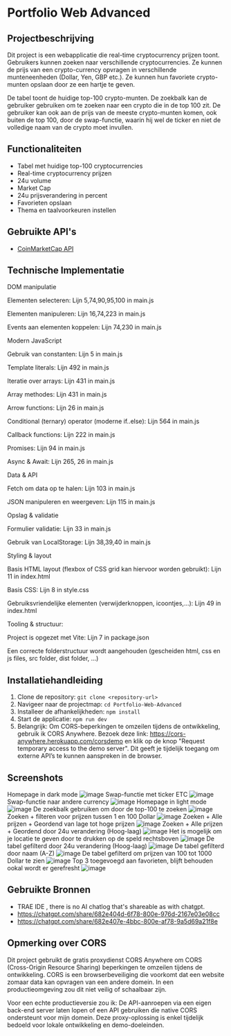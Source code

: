 # Portfolio Web Advanced

## Projectbeschrijving
Dit project is een webapplicatie die real-time cryptocurrency prijzen toont. Gebruikers kunnen zoeken naar verschillende cryptocurrencies. Ze kunnen de prijs van een crypto-currency opvragen in verschillende munteneenheden (Dollar, Yen, GBP etc.). Ze kunnen hun favoriete crypto-munten opslaan door ze een hartje te geven. 

De tabel toont de huidige top-100 crypto-munten. De zoekbalk kan de gebruiker gebruiken om te zoeken naar een crypto die in de top 100 zit. De gebruiker kan ook aan de prijs van de meeste crypto-munten komen, ook buiten de top 100, door de swap-functie, waarin hij wel de ticker en niet de volledige naam van de crypto moet invullen.

## Functionaliteiten
- Tabel met huidige top-100 cryptocurrencies
- Real-time cryptocurrency prijzen
- 24u volume
- Market Cap
- 24u prijsverandering in percent
- Favorieten opslaan
- Thema en taalvoorkeuren instellen

## Gebruikte API's
- [CoinMarketCap API](https://coinmarketcap.com/api/)

## Technische Implementatie
DOM manipulatie

Elementen selecteren: Lijn 5,74,90,95,100 in main.js

Elementen manipuleren: Lijn 16,74,223 in main.js

Events aan elementen koppelen: Lijn 74,230 in main.js


Modern JavaScript

Gebruik van constanten: Lijn 5 in main.js

Template literals: Lijn 492 in main.js

Iteratie over arrays: Lijn 431 in main.js

Array methodes: Lijn 431 in main.js

Arrow functions: Lijn 26 in main.js

Conditional (ternary) operator (moderne if..else): Lijn 564 in main.js

Callback functions: Lijn 222 in main.js

Promises: Lijn 94 in main.js

Async & Await: Lijn 265, 26 in main.js


Data & API

Fetch om data op te halen: Lijn 103 in main.js

JSON manipuleren en weergeven: Lijn 115 in main.js


Opslag & validatie

Formulier validatie: Lijn 33 in main.js

Gebruik van LocalStorage: Lijn 38,39,40 in main.js


Styling & layout

Basis HTML layout (flexbox of CSS grid kan hiervoor worden gebruikt): Lijn 11 in index.html

Basis CSS: Lijn 8 in style.css

Gebruiksvriendelijke elementen (verwijderknoppen, icoontjes,...): Lijn 49 in index.html


Tooling & structuur:

Project is opgezet met Vite: Lijn 7 in package.json

Een correcte folderstructuur wordt aangehouden (gescheiden html, css en js files, src folder, dist folder, ...)

## Installatiehandleiding
1. Clone de repository: `git clone <repository-url>`
2. Navigeer naar de projectmap: `cd Portfolio-Web-Advanced`
3. Installeer de afhankelijkheden: `npm install`
4. Start de applicatie: `npm run dev`
5. Belangrijk: Om CORS-beperkingen te omzeilen tijdens de ontwikkeling, gebruik ik CORS Anywhere.
    Bezoek deze link: https://cors-anywhere.herokuapp.com/corsdemo en klik op de knop "Request temporary access to the demo server".
    Dit geeft je tijdelijk toegang om externe API’s te kunnen aanspreken in de browser.

## Screenshots
Homepage in dark mode
![image](https://github.com/user-attachments/assets/fc6a575d-bcda-4f1f-a3a5-9af9017a607c)
Swap-functie met ticker ETC
![image](https://github.com/user-attachments/assets/fc637b0d-2abf-405d-9792-6114ca788d15)
Swap-functie naar andere currency
![image](https://github.com/user-attachments/assets/000a27bf-fe00-42e1-877f-c3cfabf73496)
Homepage in light mode
![image](https://github.com/user-attachments/assets/0b0afcb6-9dcc-475b-ba18-288c332417ce)
De zoekbalk gebruiken om door de top-100 te zoeken
![image](https://github.com/user-attachments/assets/d2f05e64-6932-45f0-b5e6-8b58517240a1)
Zoeken + filteren voor prijzen tussen 1 en 100 Dollar
![image](https://github.com/user-attachments/assets/cc90d131-1a20-4e06-900a-66ac9b16e22d)
Zoeken + Alle prijzen + Geordend van lage tot hoge prijzen
![image](https://github.com/user-attachments/assets/a92e8453-4e8b-431b-a6ef-32aa4ddf7831)
Zoeken + Alle prijzen + Geordend door 24u verandering (Hoog-laag)
![image](https://github.com/user-attachments/assets/c27a242c-4137-4a28-8cf5-f12e5957ce23)
Het is mogelijk om je locatie te geven door te drukken op de speld rechtsboven
![image](https://github.com/user-attachments/assets/f88a2c5b-91e7-4211-a3e3-3c6b804b2ef3)
De tabel gefilterd door 24u verandering (Hoog-laag)
![image](https://github.com/user-attachments/assets/f9727c18-7aa5-497f-aba3-6e4a92b19661)
De tabel gefilterd door naam (A-Z)
![image](https://github.com/user-attachments/assets/1c05eb08-ea85-4c81-8eed-c7e6e59579bb)
De tabel gefilterd om prijzen van 100 tot 1000 Dollar te zien
![image](https://github.com/user-attachments/assets/ffbc160b-e048-45de-80d9-6174db40ff3d)
Top 3 toegevoegd aan favorieten, blijft behouden ookal wordt er gerefresht
![image](https://github.com/user-attachments/assets/8a14d122-84f1-4c3c-a281-2ef6ded4afff)




## Gebruikte Bronnen
- TRAE IDE , there is no AI chatlog that's shareable as with chatgpt.
- https://chatgpt.com/share/682e404d-6f78-800e-976d-2167e03e08cc
- https://chatgpt.com/share/682e407e-4bbc-800e-af78-9a5d69a21f8e 

## Opmerking over CORS
Dit project gebruikt de gratis proxydienst CORS Anywhere om CORS (Cross-Origin Resource Sharing) beperkingen te omzeilen tijdens de ontwikkeling.
CORS is een browserbeveiliging die voorkomt dat een website zomaar data kan opvragen van een andere domein. In een productieomgeving zou dit niet veilig of schaalbaar zijn.

Voor een echte productieversie zou ik:
    De API-aanroepen via een eigen back-end server laten lopen
    of een API gebruiken die native CORS ondersteunt voor mijn domein.
    Deze proxy-oplossing is enkel tijdelijk bedoeld voor lokale ontwikkeling en demo-doeleinden.
